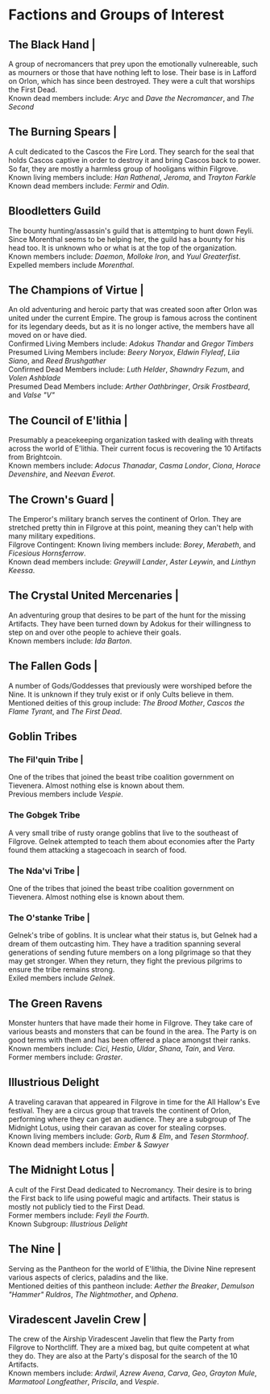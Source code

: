 # Factions and Groups of Interest

## The Black Hand |

A group of necromancers that prey upon the emotionally vulnereable, such as mourners or those that have nothing left to lose. Their base is in Lafford on Orlon, which has since been destroyed. They were a cult that worships the First Dead. <br>
Known dead members include: *Aryc* and *Dave the Necromancer*, and *The Second*

## The Burning Spears |

A cult dedicated to the Cascos the Fire Lord. They search for the seal that holds Cascos captive in order to destroy it and bring Cascos back to power. So far, they are mostly a harmless group of hooligans within Filgrove. <br>
Known living members include: *Han Rathenal*, *Jeroma*, and *Trayton Farkle*
Known dead members include: *Fermir* and *Odin*.

## Bloodletters Guild

The bounty hunting/assassin's guild that is attemtping to hunt down Feyli. Since Morenthal seems to be helping her, the guild has a bounty for his head too. It is unknown who or what is at the top of the organization. <br>
Known members include: *Daemon*, *Molloke Iron*, and *Yuul Greaterfist*. <br>
Expelled members include *Morenthal*.

## The Champions of Virtue |

An old adventuring and heroic party that was created soon after Orlon was united under the current Empire. The group is famous across the continent for its legendary deeds, but as it is no longer active, the members have all moved on or have died. <br>
Confirmed Living Members include: *Adokus Thandar* and *Gregor Timbers* <br>
Presumed Living Members include: *Beery Noryox*, *Eldwin Flyleaf*, *Liia Siano*, and *Reed Brushgather* <br>
Confirmed Dead Members include: *Luth Helder*, *Shawndry Fezum*, and *Volen Ashblade* <br>
Presumed Dead Members include: *Arther Oathbringer*, *Orsik Frostbeard*, and *Valse "V"*

## The Council of E'lithia |

Presumably a peacekeeping organization tasked with dealing with threats across the world of E'lithia. Their current focus is recovering the 10 Artifacts from Brightcoin. <br>
Known members include: *Adocus Thanadar*, *Casma Londor*, *Ciona*, *Horace Devenshire*, and *Neevan Everot*.

## The Crown's Guard |

The Emperor's military branch serves the continent of Orlon. They are stretched pretty thin in Filgrove at this point, meaning they can't help with many military expeditions. <br>
Filgrove Contingent: Known living members include: *Borey*, *Merabeth*, and *Ficesious Hornsferrow*. <br>
Known dead members include: *Greywill Lander*, *Aster Leywin*, and *Linthyn Keessa*.

## The Crystal United Mercenaries |

An adventuring group that desires to be part of the hunt for the missing Artifacts. They have been turned down by Adokus for their willingness to step on and over othe people to achieve their goals. <br>
Known members include: *Ida Barton*.

## The Fallen Gods |

A number of Gods/Goddesses that previously were worshiped before the Nine. It is unknown if they truly exist or if only Cults believe in them. <br>
Mentioned deities of this group include: *The Brood Mother*, *Cascos the Flame Tyrant*, and *The First Dead*.

## Goblin Tribes

### The Fil'quin Tribe |

One of the tribes that joined the beast tribe coalition government on Tievenera. Almost nothing else is known about them.<br>
Previous members include *Vespie*.

### The Gobgek Tribe

A very small tribe of rusty orange goblins that live to the southeast of Filgrove. Gelnek attempted to teach them about economies after the Party found them attacking a stagecoach in search of food.

### The Nda'vi Tribe |

One of the tribes that joined the beast tribe coalition government on Tievenera. Almost nothing else is known about them.

### The O'stanke Tribe |

Gelnek's tribe of goblins. It is unclear what their status is, but Gelnek had a dream of them outcasting him. They have a tradition spanning several generations of sending future members on a long pilgrimage so that they may get stronger. When they return, they fight the previous pilgrims to ensure the tribe remains strong. <br>
Exiled members include *Gelnek*.

## The Green Ravens

Monster hunters that have made their home in Filgrove. They take care of various beasts and monsters that can be found in the area. The Party is on good terms with them and has been offered a place amongst their ranks. <br>
Known members include: *Cici*, *Hestio*, *Uldar*, *Shana*, *Tain*, and *Vera*. <br> Former members include: *Graster*.

## Illustrious Delight

A traveling caravan that appeared in Filgrove in time for the All Hallow's Eve festival. They are a circus group that travels the continent of Orlon, performing where they can get an audience. They are a subgroup of The Midnight Lotus, using their caravan as cover for stealing corpses. <br>
Known living members include: *Gorb*, *Rum & Elm*, and *Tesen Stormhoof*.<br>
Known dead members include: *Ember* & *Sawyer* 

## The Midnight Lotus |

A cult of the First Dead dedicated to Necromancy. Their desire is to bring the First back to life using poweful magic and artifacts. Their status is mostly not publicly tied to the First Dead. <br>
Former members include: *Feyli the Fourth*. <br>
Known Subgroup: *Illustrious Delight*

## The Nine |

Serving as the Pantheon for the world of E'lithia, the Divine Nine represent various aspects of clerics, paladins and the like. <br>
Mentioned deities of this pantheon include: *Aether the Breaker*, *Demulson "Hammer" Ruldros*, *The Nightmother*, and *Ophena*.

## Viradescent Javelin Crew |

The crew of the Airship Viradescent Javelin that flew the Party from Filgrove to Northcliff. They are a mixed bag, but quite competent at what they do. They are also at the Party's disposal for the search of the 10 Artifacts. <br>
Known members include: *Ardwil*, *Azrew Avena*, *Carva*, *Geo*, *Grayton Mule*, *Marmatool Longfeather*, *Priscila*, and *Vespie*.


